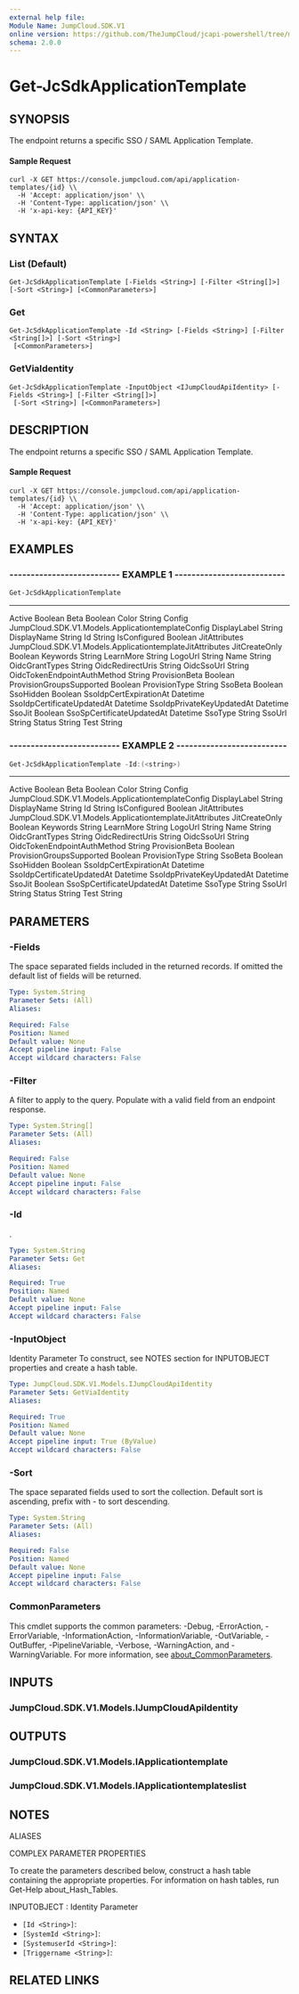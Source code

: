 ```yaml
---
external help file:
Module Name: JumpCloud.SDK.V1
online version: https://github.com/TheJumpCloud/jcapi-powershell/tree/master/SDKs/PowerShell/JumpCloud.SDK.V1/docs/exports/Get-JcSdkApplicationTemplate.md
schema: 2.0.0
---
```


# Get-JcSdkApplicationTemplate

## SYNOPSIS
The endpoint returns a specific SSO / SAML Application Template.

#### Sample Request
```
curl -X GET https://console.jumpcloud.com/api/application-templates/{id} \\
  -H 'Accept: application/json' \\
  -H 'Content-Type: application/json' \\
  -H 'x-api-key: {API_KEY}'

```

## SYNTAX

### List (Default)
```
Get-JcSdkApplicationTemplate [-Fields <String>] [-Filter <String[]>] [-Sort <String>] [<CommonParameters>]
```

### Get
```
Get-JcSdkApplicationTemplate -Id <String> [-Fields <String>] [-Filter <String[]>] [-Sort <String>]
 [<CommonParameters>]
```

### GetViaIdentity
```
Get-JcSdkApplicationTemplate -InputObject <IJumpCloudApiIdentity> [-Fields <String>] [-Filter <String[]>]
 [-Sort <String>] [<CommonParameters>]
```

## DESCRIPTION
The endpoint returns a specific SSO / SAML Application Template.

#### Sample Request
```
curl -X GET https://console.jumpcloud.com/api/application-templates/{id} \\
  -H 'Accept: application/json' \\
  -H 'Content-Type: application/json' \\
  -H 'x-api-key: {API_KEY}'

```

## EXAMPLES

### -------------------------- EXAMPLE 1 --------------------------
```powershell
Get-JcSdkApplicationTemplate
```

----                        ----------
Active                      Boolean
Beta                        Boolean
Color                       String
Config                      JumpCloud.SDK.V1.Models.ApplicationtemplateConfig
DisplayLabel                String
DisplayName                 String
Id                          String
IsConfigured                Boolean
JitAttributes               JumpCloud.SDK.V1.Models.ApplicationtemplateJitAttributes
JitCreateOnly               Boolean
Keywords                    String
LearnMore                   String
LogoUrl                     String
Name                        String
OidcGrantTypes              String
OidcRedirectUris            String
OidcSsoUrl                  String
OidcTokenEndpointAuthMethod String
ProvisionBeta               Boolean
ProvisionGroupsSupported    Boolean
ProvisionType               String
SsoBeta                     Boolean
SsoHidden                   Boolean
SsoIdpCertExpirationAt      Datetime
SsoIdpCertificateUpdatedAt  Datetime
SsoIdpPrivateKeyUpdatedAt   Datetime
SsoJit                      Boolean
SsoSpCertificateUpdatedAt   Datetime
SsoType                     String
SsoUrl                      String
Status                      String
Test                        String

### -------------------------- EXAMPLE 2 --------------------------
```powershell
Get-JcSdkApplicationTemplate -Id:(<string>)
```

----                        ----------
Active                      Boolean
Beta                        Boolean
Color                       String
Config                      JumpCloud.SDK.V1.Models.ApplicationtemplateConfig
DisplayLabel                String
DisplayName                 String
Id                          String
IsConfigured                Boolean
JitAttributes               JumpCloud.SDK.V1.Models.ApplicationtemplateJitAttributes
JitCreateOnly               Boolean
Keywords                    String
LearnMore                   String
LogoUrl                     String
Name                        String
OidcGrantTypes              String
OidcRedirectUris            String
OidcSsoUrl                  String
OidcTokenEndpointAuthMethod String
ProvisionBeta               Boolean
ProvisionGroupsSupported    Boolean
ProvisionType               String
SsoBeta                     Boolean
SsoHidden                   Boolean
SsoIdpCertExpirationAt      Datetime
SsoIdpCertificateUpdatedAt  Datetime
SsoIdpPrivateKeyUpdatedAt   Datetime
SsoJit                      Boolean
SsoSpCertificateUpdatedAt   Datetime
SsoType                     String
SsoUrl                      String
Status                      String
Test                        String

## PARAMETERS

### -Fields
The space separated fields included in the returned records.
If omitted the default list of fields will be returned.

```yaml
Type: System.String
Parameter Sets: (All)
Aliases:

Required: False
Position: Named
Default value: None
Accept pipeline input: False
Accept wildcard characters: False
```

### -Filter
A filter to apply to the query.
Populate with a valid field from an endpoint response.

```yaml
Type: System.String[]
Parameter Sets: (All)
Aliases:

Required: False
Position: Named
Default value: None
Accept pipeline input: False
Accept wildcard characters: False
```

### -Id
.

```yaml
Type: System.String
Parameter Sets: Get
Aliases:

Required: True
Position: Named
Default value: None
Accept pipeline input: False
Accept wildcard characters: False
```

### -InputObject
Identity Parameter
To construct, see NOTES section for INPUTOBJECT properties and create a hash table.

```yaml
Type: JumpCloud.SDK.V1.Models.IJumpCloudApiIdentity
Parameter Sets: GetViaIdentity
Aliases:

Required: True
Position: Named
Default value: None
Accept pipeline input: True (ByValue)
Accept wildcard characters: False
```

### -Sort
The space separated fields used to sort the collection.
Default sort is ascending, prefix with - to sort descending.

```yaml
Type: System.String
Parameter Sets: (All)
Aliases:

Required: False
Position: Named
Default value: None
Accept pipeline input: False
Accept wildcard characters: False
```

### CommonParameters
This cmdlet supports the common parameters: -Debug, -ErrorAction, -ErrorVariable, -InformationAction, -InformationVariable, -OutVariable, -OutBuffer, -PipelineVariable, -Verbose, -WarningAction, and -WarningVariable. For more information, see [about_CommonParameters](http://go.microsoft.com/fwlink/?LinkID=113216).

## INPUTS

### JumpCloud.SDK.V1.Models.IJumpCloudApiIdentity

## OUTPUTS

### JumpCloud.SDK.V1.Models.IApplicationtemplate

### JumpCloud.SDK.V1.Models.IApplicationtemplateslist

## NOTES

ALIASES

COMPLEX PARAMETER PROPERTIES

To create the parameters described below, construct a hash table containing the appropriate properties. For information on hash tables, run Get-Help about_Hash_Tables.


INPUTOBJECT <IJumpCloudApiIdentity>: Identity Parameter
  - `[Id <String>]`: 
  - `[SystemId <String>]`: 
  - `[SystemuserId <String>]`: 
  - `[Triggername <String>]`: 

## RELATED LINKS

